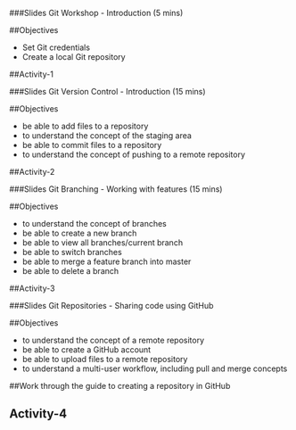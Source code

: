###Slides Git Workshop - Introduction (5 mins)

##Objectives
*	Set Git credentials
*	Create a local Git repository

##Activity-1

###Slides Git Version Control - Introduction (15 mins)

##Objectives
*	be able to add files to a repository
*	to understand the concept of the staging area
*	be able to commit files to a repository
*	to understand the concept of pushing to a remote repository

##Activity-2

###Slides Git Branching - Working with features (15 mins)

##Objectives
* 	to understand the concept of branches
*	be able to create a new branch
*	be able to view all branches/current branch
*	be able to switch branches
*	be able to merge a feature branch into master
*	be able to delete a branch

##Activity-3

###Slides Git Repositories - Sharing code using GitHub

##Objectives
*	to understand the concept of a remote repository
*	be able to create a GitHub account
*	be able to upload files to a remote repository
*	to understand a multi-user workflow, including pull and merge concepts


##Work through the guide to creating a repository in GitHub

## Activity-4




